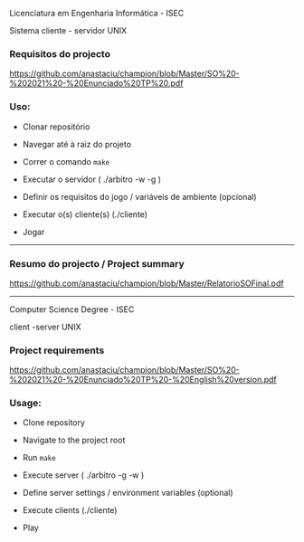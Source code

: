 Licenciatura em Engenharia Informática - ISEC

Sistema cliente - servidor UNIX

### Requisitos do projecto

https://github.com/anastaciu/champion/blob/Master/SO%20-%202021%20-%20Enunciado%20TP%20.pdf

### Uso:

- Clonar repositório

- Navegar até à raiz do projeto

- Correr o comando `make`

- Executar o servidor ( ./arbitro -w <tempo de espera> -g <tempo de jogo> )

- Definir os requisitos do jogo / variáveis de ambiente (opcional)

- Executar o(s) cliente(s) (./cliente)

- Jogar

---

### Resumo do projecto / Project summary

https://github.com/anastaciu/champion/blob/Master/RelatorioSOFinal.pdf

---

Computer Science Degree - ISEC

client -server UNIX

### Project requirements

https://github.com/anastaciu/champion/blob/Master/SO%20-%202021%20-%20Enunciado%20TP%20-%20English%20version.pdf

### Usage:

- Clone repository

- Navigate to the project root

- Run `make`

- Execute server ( ./arbitro -g <game time> -w <wait time> )

- Define server settings / environment variables (optional)

- Execute clients (./cliente)

- Play

